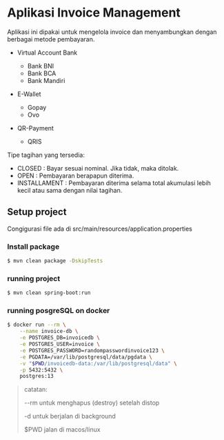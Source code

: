 # Aplikasi Invoice Management

Aplikasi ini dipakai untuk mengelola invoice dan menyambungkan dengan berbagai metode pembayaran.
* Virtual Account Bank
    * Bank BNI
    * Bank BCA
    * Bank Mandiri


* E-Wallet
    * Gopay
    * Ovo


* QR-Payment
    * QRIS


Tipe tagihan yang tersedia:
* CLOSED : Bayar sesuai nominal. Jika tidak, maka ditolak.
* OPEN : Pembayaran berapapun diterima.
* INSTALLAMENT : Pembayaran diterima selama total akumulasi lebih kecil atau sama dengan nilai tagihan.

## Setup project

Congigurasi file ada di src/main/resources/application.properties

### Install package
```bash
$ mvn clean package -DskipTests
```

### running project
```bash
$ mvn clean spring-boot:run
```

### running posgreSQL on docker
```bash
$ docker run --rm \
	--name invoice-db \
	-e POSTGRES_DB=invoicedb \
	-e POSTGRES_USER=invoice \
	-e POSTGRES_PASSWORD=randompasswordinvoice123 \
	-e PGDATA=/var/lib/postgresql/data/pgdata \
	-v "$PWD/invoicedb-data:/var/lib/postgresql/data" \
	-p 5432:5432 \
	postgres:13
```
> catatan: 
>
> --rm untuk menghapus (destroy) setelah distop
> 
> -d untuk berjalan di background
> 
> $PWD jalan di macos/linux